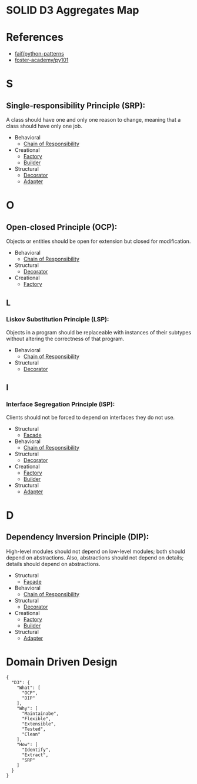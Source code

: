 # SOLID D3 Aggregates Map

# References
- [faif/python-patterns](https://github.com/faif/python-patterns)
- [foster-academy/py101](https://github.com/foster-academy/py101)

# S
## Single-responsibility Principle (SRP):
A class should have one and only one reason to change, meaning that a class should have only one job.

- Behavioral
  - [Chain of Responsibility](./behavioral/chain_of_responsibility.py)
- Creational
  - [Factory](./creational/factory.py)
  - [Builder](./creational/factory.py)
- Structural
  - [Decorator](./structural/decorator.py)
  - [Adapter](./structural/adapter.py)

# O
## Open-closed Principle (OCP):
Objects or entities should be open for extension but closed for modification.

- Behavioral
  - [Chain of Responsibility](./behavioral/chain_of_responsibility.py)
- Structural
  - [Decorator](./structural/decorator.py)
- Creational
  - [Factory](./creational/factory.py)

## **L**
### Liskov Substitution Principle (LSP):
Objects in a program should be replaceable with instances of their subtypes without altering the correctness of that program.

- Behavioral
  - [Chain of Responsibility](./behavioral/chain_of_responsibility.py)
- Structural
  - [Decorator](./structural/decorator.py)

## **I**
### Interface Segregation Principle (ISP):
Clients should not be forced to depend on interfaces they do not use.

- Structural
  - [Facade](./structural/facade.py)
- Behavioral
  - [Chain of Responsibility](./behavioral/chain_of_responsibility.py)
- Structural
  - [Decorator](./structural/decorator.py)
- Creational
  - [Factory](./creational/factory.py)
  - [Builder](./creational/factory.py)
- Structural
  - [Adapter](./structural/adapter.py)

# D
## Dependency Inversion Principle (DIP):
High-level modules should not depend on low-level modules; both should depend on abstractions. Also, abstractions should not depend on details; details should depend on abstractions.

- Structural
  - [Facade](./structural/facade.py)
- Behavioral
  - [Chain of Responsibility](./behavioral/chain_of_responsibility.py)
- Structural
  - [Decorator](./structural/decorator.py)
- Creational
  - [Factory](./creational/factory.py)
  - [Builder](./creational/factory.py)
- Structural
  - [Adapter](./structural/adapter.py)

# Domain Driven Design

```
{
  "D3": {
    "What": [
      "OCP",
      "DIP"
    ],
    "Why": [
      "Maintainabe",
      "Flexible",
      "Extensible",
      "Tested",
      "Clean"
    ],
    "How": [
      "Identify",
      "Extract",
      "SRP"
    ]
  }
}
```
